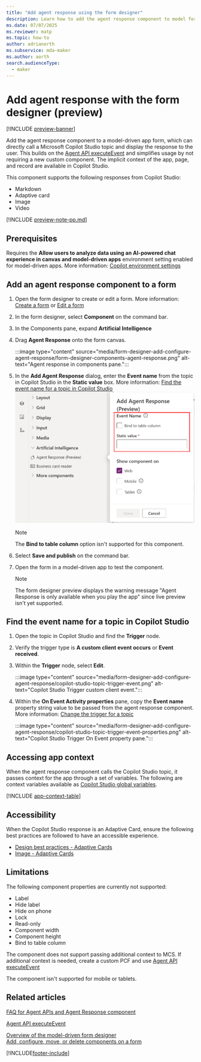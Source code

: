 ```yaml
---
title: "Add agent response using the form designer" 
description: Learn how to add the agent response component to model forms to call Copilot Studio topics.
ms.date: 07/07/2025
ms.reviewer: matp
ms.topic: how-to
author: adrianorth
ms.subservice: mda-maker
ms.author: aorth
search.audienceType: 
  - maker
---
```

# Add agent response with the form designer (preview)

[!INCLUDE [preview-banner](~/../shared-content/shared/preview-includes/preview-banner.md)]

Add the agent response component to a model-driven app form, which can directly call a Microsoft Copilot Studio topic and display the response to the user. This builds on the [Agent API executeEvent](../../developer/component-framework/bring-intelligence-using-agent-apis.md) and simplifies usage by not requiring a new custom component. The implicit context of the app, page, and record are available in Copilot Studio.

This component supports the following responses from Copilot Studio:

* Markdown
* Adaptive card
* Image
* Video

[!INCLUDE [preview-note-pp.md](../../../shared/preview-includes/preview-note-pp.md)]

## Prerequisites

Requires the **Allow users to analyze data using an AI-powered chat experience in canvas and model-driven apps** environment setting enabled for model-driven apps. More information: [Copilot environment settings](/power-platform/admin/settings-features?tabs=new#copilot-preview)

## Add an agent response component to a form

1. Open the form designer to create or edit a form. More information: [Create a form](create-and-edit-forms.md#create-a-form) or [Edit a form](create-and-edit-forms.md#edit-a-form)
1. In the form designer, select **Component** on the command bar.
1. In the Components pane, expand **Artificial Intelligence**
1. Drag **Agent Response** onto the form canvas.

   :::image type="content" source="media/form-designer-add-configure-agent-response/form-designer-components-agent-response.png" alt-text="Agent response in components pane.":::

1. In the **Add Agent Response** dialog, enter the **Event name** from the topic in Copilot Studio in the **Static value** box. More information: [Find the event name for a topic in Copilot Studio](#find-the-event-name-for-a-topic-in-copilot-studio)
   ![Configure agent response event name](media/form-designer-add-configure-agent-response/form-designer-configure-agent-response.png "Configure agent response event name")
   > [!NOTE]
   > The **Bind to table column** option isn't supported for this component.
1. Select **Save and publish** on the command bar.
1. Open the form in a model-driven app to test the component.

   > [!NOTE]
   > The form designer preview displays the warning message "Agent Response is only available when you play the app" since live preview isn't yet supported.

## Find the event name for a topic in Copilot Studio

1. Open the topic in Copilot Studio and find the **Trigger** node.
1. Verify the trigger type is **A custom client event occurs** or **Event received**.
1. Within the **Trigger** node, select **Edit**.

   :::image type="content" source="media/form-designer-add-configure-agent-response/copilot-studio-topic-trigger-event.png" alt-text="Copilot Studio Trigger custom client event.":::

1. Within the **On Event Activity properties** pane, copy the **Event name** property string value to be passed from the agent response component. More information: [Change the trigger for a topic](/microsoft-copilot-studio/authoring-triggers)

   :::image type="content" source="media/form-designer-add-configure-agent-response/copilot-studio-topic-trigger-event-properties.png" alt-text="Copilot Studio Trigger On Event property pane.":::

## Accessing app context

When the agent response component calls the Copilot Studio topic, it passes context for the app through a set of variables. The following are context variables available as [Copilot Studio global variables](/microsoft-copilot-studio/authoring-variables-bot).

[!INCLUDE [app-context-table](../../../model-driven-apps/clientapi/includes/app-context-table.md)]

## Accessibility

When the Copilot Studio response is an Adaptive Card, ensure the following best practices are followed to have an accessible experience.

- [Design best practices - Adaptive Cards](https://adaptivecards.microsoft.com/?topic=design-best-practices)
- [Image - Adaptive Cards](https://adaptivecards.microsoft.com/?topic=Image)

## Limitations

The following component properties are currently not supported:

- Label
- Hide label
- Hide on phone
- Lock
- Read-only
- Component width
- Component height
- Bind to table column

The component does not support passing additional context to MCS. If additional context is needed, create a custom PCF and use [Agent API executeEvent](../../developer/component-framework/bring-intelligence-using-agent-apis.md)

The component isn't supported for mobile or tablets.

## Related articles

[FAQ for Agent APIs and Agent Response component](../../maker/common/faq-agent-api-component.md)

[Agent API executeEvent](../../developer/component-framework/bring-intelligence-using-agent-apis.md)

[Overview of the model-driven form designer](form-designer-overview.md)<br/>
[Add, configure, move, or delete components on a form](add-move-configure-or-delete-components-on-form.md)

[!INCLUDE[footer-include](../../includes/footer-banner.md)]
